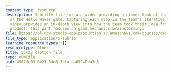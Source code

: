 ```yaml
---
content_type: resource
description: Subtitle file for a a video providing a closer look at the development
  of the Hello Waves game. Capturing each step in the team's iterative process, the
  video provides an in-depth view into how the team took their idea from pitch to
  product. This part focuses on game mechanics brainstorming.
file: https://ol-ocw-studio-app-production.s3.amazonaws.com/courses/cms-611j-creating-video-games-fall-2014/4907dc030b2364e83bfada05940aa7e8_lxpXowuUdKw.srt
file_type: application/x-subrip
learning_resource_types: []
resourcetype: Other
title: 3play caption file
type: OCWFile
uid: 4907dc03-0b23-64e8-3bfa-da05940aa7e8
---
```

